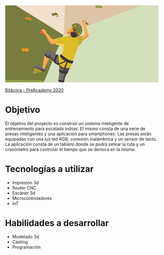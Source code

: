 
![intro](/images/intro.png)

<a href="blog.md">Bitácora - PreAcademy 2020</a>


# Objetivo
El objetivo del proyecto es construir un sistema inteligente de entrenamiento para escalada indoor. El mismo consta de una serie de presas inteligentes y una aplicación para smartphones.
Las presas están equipadas con una luz led RGB, conexión inalámbrica y un sensor de tacto.
La aplicación consta de un tablero donde se podrá setear la ruta y un cronómetro para controlar el tiempo que se demora en la misma.

# Tecnologías a utilizar
* Impresión 3d
* Router CNC
* Escáner 3d
* Microcontroladores
* IoT

# Habilidades a desarrollar
* Modelado 3d
* Casting
* Programación

